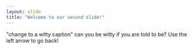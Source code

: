 ```yaml
---
layout: slide
title: "Welcome to our second slide!"
---
```

"change to a witty caption" can you be witty if you are told to be?
Use the left arrow to go back!
